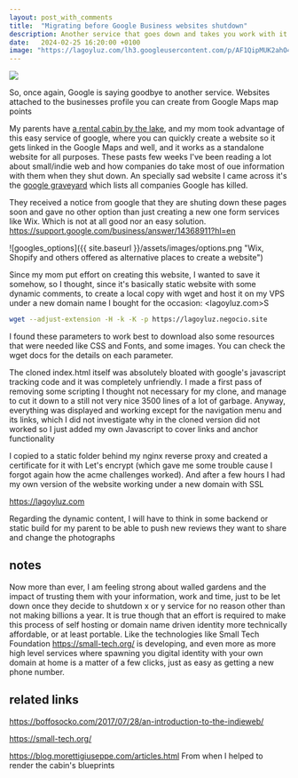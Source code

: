 ```yaml
---
layout: post_with_comments
title:  "Migrating before Google Business websites shutdown"
description: Another service that goes down and takes you work with it
date:   2024-02-25 16:20:00 +0100
image: "https://lagoyluz.com/lh3.googleusercontent.com/p/AF1QipMUK2ahO4YOlEz0l_vQSrg-IZVRpxFyhGF2YEgl=w768-h768-n-o-v1"
---
```


<img class="d11Ssd" src="https://lagoyluz.com/lh3.googleusercontent.com/p/AF1QipMUK2ahO4YOlEz0l_vQSrg-IZVRpxFyhGF2YEgl=w768-h768-n-o-v1">

So, once again, Google is saying goodbye to another service. Websites attached to the businesses profile you can create from Google Maps map points

My parents have [a rental cabin by the lake](https://lagoyluz.com), and my mom took advantage of this easy service of google, where you can quickly create a website so it gets linked in the Google Maps and well, and it works as a standalone website for all purposes. These pasts few weeks I've been reading a lot about small/indie web and how companies do take most of oue information with them when they shut down. An specially sad website I came across it's the [google graveyard](https://killedbygoogle.com/) which lists all companies Google has killed.

They received a notice from google that they are shuting down these pages soon and gave no other option than just creating a new one form services like Wix. Which is not at all good nor an easy solution. <https://support.google.com/business/answer/14368911?hl=en>

![googles_options]({{ site.baseurl }}/assets/images/options.png "Wix, Shopify and others offered as alternative places to create a website")

Since my mom put effort on creating this website, I wanted to save it somehow, so I thought, since it's basically static website with some dynamic comments, to create a local copy with wget and host it on my VPS under a new domain name I bought for the occasion: <lagoyluz.com>S

```bash
wget --adjust-extension -H -k -K -p https://lagoyluz.negocio.site 
```
I found these parameters to work best to download also some resources that were needed like CSS and Fonts, and some images. You can check the wget docs for the details on each parameter.

The cloned index.html itself was absolutely bloated with google's javascript tracking code and it was completely unfriendly. I made a first pass of removing some scripting I thought not necessary for my clone, and manage to cut it down to a still not very nice 3500 lines of a lot of garbage. Anyway, everything was displayed and working except for the navigation menu and its links, which I did not investigate why in the cloned version did not worked so I just added my own Javascript to cover links and anchor functionality

I copied to a static folder behind my nginx reverse proxy and created a certificate for it with Let's encrypt (which gave me some trouble cause I forgot again how the acme challenges worked). And after a few hours I had my own version of the website working under a new domain with SSL

<https://lagoyluz.com>

Regarding the dynamic content, I will have to think in some backend or static build for my parent to be able to push new reviews they want to share and change the photographs

##  notes

Now more than ever, I am feeling strong about walled gardens and the impact of trusting them with your information, work and time, just to be let down once they decide to shutdown x or y service for no reason other than not making billions a year.
It is true though that an effort is required to make this process of self hosting or domain name driven identity more technically affordable, or at least portable. Like the technologies like Small Tech Foundation https://small-tech.org/ is developing, and even more as more high level services where spawning you digital identity with your own domain at home is a matter of a few clicks, just as easy as getting a new phone number.

## related links
<https://boffosocko.com/2017/07/28/an-introduction-to-the-indieweb/>

<https://small-tech.org/>

<https://blog.morettigiuseppe.com/articles.html> From when I helped to render the cabin's blueprints